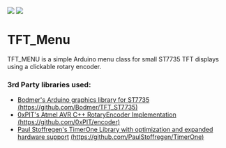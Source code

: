 ![](https://github.com/russhughes/TFT_Menu/blob/master/images/FontSize2.png) ![](https://github.com/russhughes/TFT_Menu/blob/master/images/FontSize1.png)

# TFT_Menu  

TFT_MENU is a simple Arduino menu class for small ST7735 TFT displays using a clickable rotary encoder. 



### 3rd Party libraries used:
* [Bodmer's Arduino graphics library for ST7735](https://github.com/Bodmer/TFT_ST7735) [(https://github.com/Bodmer/TFT_ST7735)](https://github.com/Bodmer/TFT_ST7735)
* [0xPIT's Atmel AVR C++ RotaryEncoder Implementation](https://github.com/0xPIT/encoder) [(https://github.com/0xPIT/encoder)](https://github.com/0xPIT/encoder)
* [Paul Stoffregen's TimerOne Library with optimization and expanded hardware support](https://github.com/PaulStoffregen/TimerOne) [(https://github.com/PaulStoffregen/TimerOne)](https://github.com/PaulStoffregen/TimerOne)

